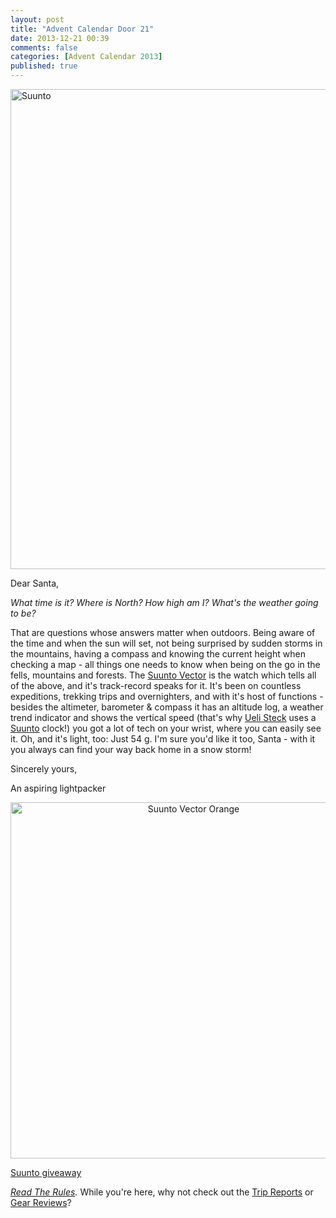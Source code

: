 ```yaml
---
layout: post
title: "Advent Calendar Door 21"
date: 2013-12-21 00:39
comments: false
categories: [Advent Calendar 2013]
published: true
---
```


<a href="http://www.suunto.com/" title="Suunto"><img src="http://farm8.staticflickr.com/7434/11469242495_953a153f0d_b.jpg" width="1024" height="768" alt="Suunto"></a>

<!-- more -->

Dear Santa,

*What time is it? Where is North? How high am I? What's the weather going to be?*

That are questions whose answers matter when outdoors. Being aware of the time and when the sun will set, not being surprised by sudden storms in the mountains, having a compass and knowing the current height when checking a map - all things one needs to know when being on the go in the fells, mountains and forests. The [Suunto Vector](http://www.suunto.com/Products/sports-watches/Suunto-Vector/Suunto-Vector-Orange/) is the watch which tells all of the above, and it's track-record speaks for it. It's been on countless expeditions, trekking trips and overnighters, and with it's host of functions - besides the altimeter, barometer & compass it has an altitude log, a weather trend indicator and shows the vertical speed (that's why [Ueli Steck](http://hikinginfinland.com/2013/08/ueli-steck-interview.html) uses a [Suunto](http://www.suunto.com/) clock!) you got a lot of tech on your wrist, where you can easily see it. Oh, and it's light, too: Just 54 g. I'm sure you'd like it too, Santa - with it you always can find your way back home in a snow storm!

Sincerely yours,


An aspiring lightpacker

<a href="http://www.suunto.com/Products/sports-watches/Suunto-Vector/Suunto-Vector-Orange/" title="Suunto Vector Orange" align="middle"><img src="http://farm8.staticflickr.com/7402/11356867106_da22e2c10c_z.jpg" width="570" height="570" alt="Suunto Vector Orange"></a>

<a id="rc-2eafd824" class="rafl" href="http://www.rafflecopter.com/rafl/display/2eafd824/" rel="nofollow">Suunto giveaway</a>
<script src="//d12vno17mo87cx.cloudfront.net/embed/rafl/cptr.js"></script>

*[Read The Rules](http://hikinginfinland.com/2013/11/advent-calendar-2013-the-rules.html).* While you're here, why not check out the [Trip Reports](http://hikinginfinland.com/destinations/) or [Gear Reviews](http://hikinginfinland.com/gear-reviews/)?
